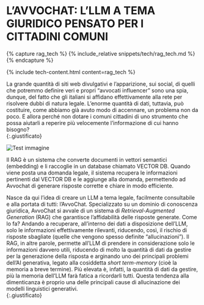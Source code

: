 
# L’AVVOCHAT: L’LLM A TEMA GIURIDICO PENSATO PER I CITTADINI COMUNI




{% capture rag_tech %}
{% include_relative snippets/tech/rag_tech.md %}
{% endcapture %}

{% include tech-content.html content=rag_tech %}


La grande quantità di siti web divulgativi e l’apparizione, sui social, di quelli che potremmo definire veri e propri “avvocati influencer” sono una spia, dunque, del fatto che gli italiani si affidano effettivamente alla rete per risolvere dubbi di natura legale. L’enorme quantità di dati, tuttavia, può costituire, come abbiamo già avuto modo di accennare, un problema non da poco. E allora perché non dotare i comuni cittadini di uno strumento che possa aiutarli a reperire più velocemente l’informazione di cui hanno bisogno?  
{:.giustificato}



![Test immagine]({{site.baseurl}}/assets/images/ragprova.png)


Il RAG è un sistema che converte documenti in vettori semantici (embedding) e li raccoglie in un database chiamato VECTOR DB. Quando viene posta una domanda legale, il sistema recupera le informazioni pertinenti dal VECTOR DB e le aggiunge alla domanda, permettendo ad Avvochat di generare risposte corrette e chiare in modo efficiente.




Nasce da qui l’idea di creare un LLM a tema legale, facilmente consultabile e alla portata di tutti: l’AvvoChat. Specializzato su un dominio di conoscenza giuridica, AvvoChat si avvale di un sistema di _Retrieval-Augmented Generation_ (RAG) che garantisce l’affidabilità delle risposte generate. Come lo fa? Andando a recuperare, all’interno dei dati a disposizione dell’LLM, solo le informazioni effettivamente rilevanti, riducendo, così, il rischio di risposte sbagliate (quelle che vengono spesso definite “allucinazioni”). Il RAG, in altre parole, permette all’LLM di prendere in considerazione solo le informazioni davvero utili, riducendo di molto la quantità di dati da gestire per la generazione della risposta e arginando uno dei principali problemi dell’AI generativa, legato alla cosiddetta _short term-memory_ (cioè la memoria a breve termine). Più elevata è, infatti, la quantità di dati da gestire, più la memoria dell’LLM farà fatica a ricordarli tutti. Questa tendenza alla dimenticanza è proprio una delle principali cause di allucinazione dei modelli linguistici generativi.  
{:.giustificato}












